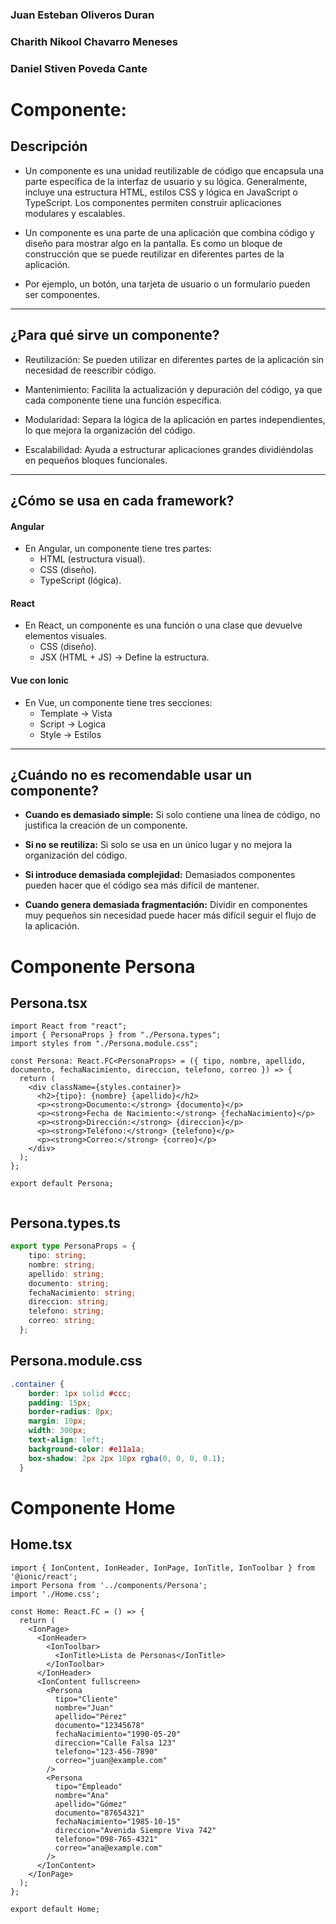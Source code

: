 ### Juan Esteban Oliveros Duran
### Charith Nikool Chavarro Meneses 
### Daniel Stiven Poveda Cante
# Componente:

## Descripción
- Un componente es una unidad reutilizable de código que encapsula una parte específica de la interfaz de usuario y su lógica. Generalmente, incluye una estructura HTML, estilos CSS y lógica en JavaScript o TypeScript. Los componentes permiten construir aplicaciones modulares y escalables.

- Un componente es una parte de una aplicación que combina código y diseño para mostrar algo en la pantalla. Es como un bloque de construcción que se puede reutilizar en diferentes partes de la aplicación.

- Por ejemplo, un botón, una tarjeta de usuario o un formulario pueden ser componentes.
---

## ¿Para qué sirve un componente?

- Reutilización: Se pueden utilizar en diferentes partes de la aplicación sin necesidad de reescribir código.

- Mantenimiento: Facilita la actualización y depuración del código, ya que cada componente tiene una función específica.

- Modularidad: Separa la lógica de la aplicación en partes independientes, lo que mejora la organización del código.

- Escalabilidad: Ayuda a estructurar aplicaciones grandes dividiéndolas en pequeños bloques funcionales.



---
## ¿Cómo se usa en cada framework?

#### **Angular**
- En Angular, un componente tiene tres partes:
    - HTML (estructura visual).
    - CSS (diseño).
    - TypeScript (lógica). 
#### **React**
- En React, un componente es una función o una clase que devuelve elementos visuales. 
    - CSS (diseño).
    - JSX (HTML + JS) → Define la estructura.
#### **Vue con Ionic**
- En Vue, un componente tiene tres secciones:
    - Template → Vista
    - Script → Logica
    - Style → Estilos


---

## ¿Cuándo no es recomendable usar un componente?
- **Cuando es demasiado simple:** Si solo contiene una línea de código, no justifica la creación de un componente.

- **Si no se reutiliza:** Si solo se usa en un único lugar y no mejora la organización del código.

- **Si introduce demasiada complejidad:** Demasiados componentes pueden hacer que el código sea más difícil de mantener.

- **Cuando genera demasiada fragmentación:** Dividir en componentes muy pequeños sin necesidad puede hacer más difícil seguir el flujo de la aplicación.


# Componente Persona
## Persona.tsx
```tsx
import React from "react";
import { PersonaProps } from "./Persona.types";
import styles from "./Persona.module.css";

const Persona: React.FC<PersonaProps> = ({ tipo, nombre, apellido, documento, fechaNacimiento, direccion, telefono, correo }) => {
  return (
    <div className={styles.container}>
      <h2>{tipo}: {nombre} {apellido}</h2>
      <p><strong>Documento:</strong> {documento}</p>
      <p><strong>Fecha de Nacimiento:</strong> {fechaNacimiento}</p>
      <p><strong>Dirección:</strong> {direccion}</p>
      <p><strong>Teléfono:</strong> {telefono}</p>
      <p><strong>Correo:</strong> {correo}</p>
    </div>
  );
};

export default Persona;


```
## Persona.types.ts
```ts
export type PersonaProps = {
    tipo: string;
    nombre: string;
    apellido: string;
    documento: string;
    fechaNacimiento: string;
    direccion: string;
    telefono: string;
    correo: string;
  };
```
## Persona.module.css
```css
.container {
    border: 1px solid #ccc;
    padding: 15px;
    border-radius: 8px;
    margin: 10px;
    width: 300px;
    text-align: left;
    background-color: #e11a1a;
    box-shadow: 2px 2px 10px rgba(0, 0, 0, 0.1);
  }
```
# Componente Home
## Home.tsx
```tsx 
import { IonContent, IonHeader, IonPage, IonTitle, IonToolbar } from '@ionic/react';
import Persona from '../components/Persona';
import './Home.css';

const Home: React.FC = () => {
  return (
    <IonPage>
      <IonHeader>
        <IonToolbar>
          <IonTitle>Lista de Personas</IonTitle>
        </IonToolbar>
      </IonHeader>
      <IonContent fullscreen>
        <Persona
          tipo="Cliente"
          nombre="Juan"
          apellido="Pérez"
          documento="12345678"
          fechaNacimiento="1990-05-20"
          direccion="Calle Falsa 123"
          telefono="123-456-7890"
          correo="juan@example.com"
        />
        <Persona
          tipo="Empleado"
          nombre="Ana"
          apellido="Gómez"
          documento="87654321"
          fechaNacimiento="1985-10-15"
          direccion="Avenida Siempre Viva 742"
          telefono="098-765-4321"
          correo="ana@example.com"
        />
      </IonContent>
    </IonPage>
  );
};

export default Home;


  